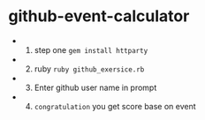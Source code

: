 # github-event-calculator

* 1) step one ```gem install httparty```
* 2) ruby ```ruby github_exersice.rb ```
* 3) Enter github user name in prompt
* 4) `congratulation` you get score base on event